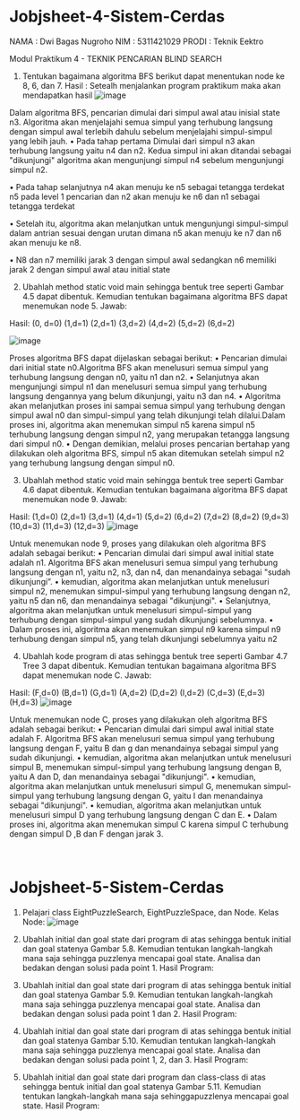 # Jobjsheet-4-Sistem-Cerdas

NAMA	: Dwi Bagas Nugroho
NIM		: 5311421029
PRODI	: Teknik Eektro

Modul Praktikum 4 - TEKNIK PENCARIAN BLIND SEARCH
1.	Tentukan bagaimana algoritma BFS berikut dapat menentukan node ke 8, 6, dan 7.
Hasil :
Setealh menjalankan program praktikum maka akan mendapatkan hasil
 ![image](https://github.com/bagasnghr10/Jobjsheet-4-Sistem-Cerdas/assets/143892102/be5b1e81-781f-4c94-8872-3c9a9fdb986b)


Dalam algoritma BFS, pencarian dimulai dari simpul awal atau inisial state n3. Algoritma akan menjelajahi semua simpul yang terhubung langsung dengan simpul awal terlebih dahulu sebelum menjelajahi simpul-simpul yang lebih jauh.
•	Pada tahap pertama Dimulai dari simpul n3  akan terhubung langsung yaitu n4 dan n2. Kedua simpul ini akan ditandai sebagai "dikunjungi" algoritma akan mengunjungi simpul n4 sebelum mengunjungi simpul n2.

•	Pada tahap selanjutnya n4 akan menuju ke n5 sebagai tetangga terdekat n5 pada level 1 pencarian dan n2 akan menuju ke n6 dan n1 sebagai tetangga terdekat

•	Setelah itu, algoritma akan melanjutkan untuk mengunjungi simpul-simpul dalam antrian sesuai dengan urutan dimana n5 akan menuju ke n7 dan n6 akan menuju ke n8.

•	N8 dan n7 memiliki jarak 3 dengan simpul awal sedangkan n6 memiliki jarak 2 dengan simpul awal atau initial state

2.	Ubahlah method static void main sehingga bentuk tree seperti Gambar 4.5 dapat dibentuk. Kemudian tentukan bagaimana algoritma BFS dapat menemukan node 5.
Jawab:

Hasil: (0, d=0) (1,d=1) (2,d=1) (3,d=2) (4,d=2) (5,d=2) (6,d=2)

 ![image](https://github.com/bagasnghr10/Jobjsheet-4-Sistem-Cerdas/assets/143892102/7eb213dd-6d07-4e96-8f17-80983218123f)

 
Proses algoritma BFS dapat dijelaskan sebagai berikut:
•	Pencarian dimulai dari initial state n0.Algoritma BFS akan menelusuri semua simpul yang terhubung langsung dengan n0, yaitu n1 dan n2.
•	Selanjutnya akan mengunjungi simpul n1 dan menelusuri semua simpul yang terhubung langsung dengannya yang belum dikunjungi, yaitu n3 dan n4.
•	Algoritma akan melanjutkan proses ini sampai semua simpul yang terhubung dengan simpul awal n0 dan simpul-simpul yang telah dikunjungi telah dilalui.Dalam proses ini, algoritma akan menemukan simpul n5 karena simpul n5 terhubung langsung dengan simpul n2, yang merupakan tetangga langsung dari simpul n0.
•	Dengan demikian, melalui proses pencarian bertahap yang dilakukan oleh algoritma BFS, simpul n5 akan ditemukan setelah simpul n2 yang terhubung langsung dengan simpul n0.

3.	Ubahlah method static void main sehingga bentuk tree seperti Gambar 4.6 dapat dibentuk. Kemudian tentukan bagaimana algoritma BFS dapat menemukan node 9.
Jawab:

 
Hasil: (1,d=0) (2,d=1) (3,d=1) (4,d=1) (5,d=2) (6,d=2) (7,d=2) (8,d=2) (9,d=3) (10,d=3) (11,d=3) (12,d=3)
 ![image](https://github.com/bagasnghr10/Jobjsheet-4-Sistem-Cerdas/assets/143892102/dd9bfdc8-150d-41f6-844c-4867fadc2ca9)

Untuk menemukan node 9, proses yang dilakukan oleh algoritma BFS adalah sebagai berikut:
•	Pencarian dimulai dari simpul awal initial state adalah n1. Algoritma BFS akan menelusuri semua simpul yang terhubung langsung dengan n1, yaitu n2, n3, dan n4, dan menandainya sebagai "sudah dikunjungi”. 
•	kemudian, algoritma akan melanjutkan untuk menelusuri simpul n2, menemukan simpul-simpul yang terhubung langsung dengan n2, yaitu n5 dan n6, dan menandainya sebagai "dikunjungi". 
•	Selanjutnya, algoritma akan melanjutkan untuk menelusuri simpul-simpul yang terhubung dengan simpul-simpul yang sudah dikunjungi sebelumnya. 
•	Dalam proses ini, algoritma akan menemukan simpul n9 karena simpul n9 terhubung dengan simpul n5, yang telah dikunjungi sebelumnya yaitu n2

4.	Ubahlah kode program di atas sehingga bentuk tree seperti Gambar 4.7 Tree 3 dapat dibentuk. Kemudian tentukan bagaimana algoritma BFS dapat menemukan node C.
Jawab:

Hasil: (F,d=0) (B,d=1) (G,d=1) (A,d=2) (D,d=2) (I,d=2) (C,d=3) (E,d=3) (H,d=3)
![image](https://github.com/bagasnghr10/Jobjsheet-4-Sistem-Cerdas/assets/143892102/842e15be-9418-47e3-a3f4-be41ee8e67d6)

Untuk menemukan node C, proses yang dilakukan oleh algoritma BFS adalah sebagai berikut:
•	Pencarian dimulai dari simpul awal initial state adalah F. Algoritma BFS akan menelusuri semua simpul yang terhubung langsung dengan F, yaitu  B dan g dan menandainya sebagai simpul yang sudah dikunjungi.
•	kemudian, algoritma akan melanjutkan untuk menelusuri simpul B, menemukan simpul-simpul yang terhubung langsung dengan B, yaitu A dan D, dan menandainya sebagai "dikunjungi". 
•	kemudian, algoritma akan melanjutkan untuk menelusuri simpul G, menemukan simpul-simpul yang terhubung langsung dengan G, yaitu I dan menandainya sebagai "dikunjungi". 
•	kemudian, algoritma akan melanjutkan untuk menelusuri simpul D yang terhubung langsung dengan C dan E. 
•	Dalam proses ini, algoritma akan menemukan simpul C karena simpul C terhubung dengan simpul D ,B dan F dengan jarak 3.
 
 
# Jobjsheet-5-Sistem-Cerdas

1.	Pelajari class EightPuzzleSearch, EightPuzzleSpace, dan Node.
Kelas Node:
![image](https://github.com/bagasnghr10/Jobjsheet-4-Sistem-Cerdas/assets/143892102/f5a5d737-13ee-4099-9590-2fc29f86c317)

 
2.	Ubahlah initial dan goal state dari program  di atas sehingga bentuk initial dan goal statenya  Gambar 5.8. Kemudian tentukan langkah-langkah mana saja sehingga puzzlenya mencapai goal state. Analisa dan bedakan dengan solusi pada point 1.
Hasil Program:

 
3.	Ubahlah initial dan goal state dari program  di atas sehingga bentuk initial dan goal statenya Gambar 5.9. Kemudian tentukan langkah-langkah mana saja sehingga puzzlenya mencapai goal state.  Analisa dan bedakan dengan solusi pada point 1 dan 2.
Hasil Program:
 
4.	Ubahlah initial dan goal state dari program  di atas sehingga bentuk initial dan goal statenya Gambar 5.10. Kemudian tentukan langkah-langkah mana saja sehingga puzzlenya mencapai goal state.  Analisa dan bedakan dengan solusi pada point 1, 2, dan 3.
Hasil Program:
 
5.	Ubahlah initial dan goal state dari program dan class-class di atas sehingga bentuk initial dan goal statenya Gambar 5.11. Kemudian tentukan langkah-langkah mana saja sehinggapuzzlenya mencapai goal state.
Hasil Program:
